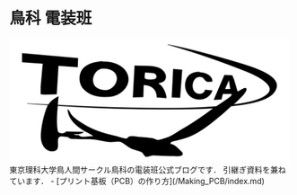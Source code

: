 # 鳥科 電装班
<img style='max-width: 500px' src='source/TORICA_LOGO_Plain.svg' />
東京理科大学鳥人間サークル鳥科の電装班公式ブログです．
引継ぎ資料を兼ねています．
- [プリント基板（PCB）の作り方](/Making_PCB/index.md)